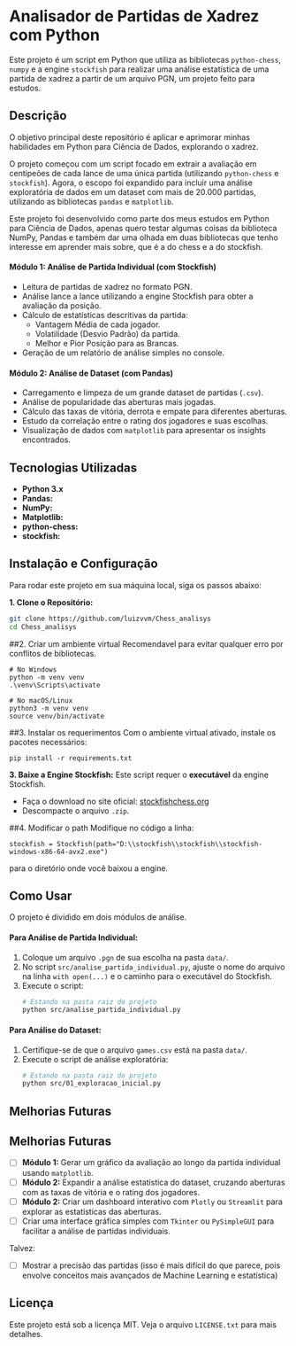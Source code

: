 # Analisador de Partidas de Xadrez com Python

Este projeto é um script em Python que utiliza as bibliotecas `python-chess`, `numpy` e a engine `stockfish` para realizar uma análise estatística de uma partida de xadrez a partir de um arquivo PGN, um projeto feito para estudos.

## Descrição

O objetivo principal deste repositório é aplicar e aprimorar minhas habilidades em Python para Ciência de Dados, explorando o xadrez.

O projeto começou com um script focado em extrair a avaliação em centipeões de cada lance de uma única partida (utilizando `python-chess` e `stockfish`). Agora, o escopo foi expandido para incluir uma análise exploratória de dados em um dataset com mais de 20.000 partidas, utilizando as bibliotecas `pandas` e `matplotlib`.

Este projeto foi desenvolvido como parte dos meus estudos em Python para Ciência de Dados, apenas quero testar algumas coisas da biblioteca NumPy, Pandas e também dar uma olhada em duas bibliotecas que tenho interesse em aprender mais sobre, que é a do chess e a do stockfish.

#### Módulo 1: Análise de Partida Individual (com Stockfish)
* Leitura de partidas de xadrez no formato PGN.
* Análise lance a lance utilizando a engine Stockfish para obter a avaliação da posição.
* Cálculo de estatísticas descritivas da partida:
    * Vantagem Média de cada jogador.
    * Volatilidade (Desvio Padrão) da partida.
    * Melhor e Pior Posição para as Brancas.
* Geração de um relatório de análise simples no console.

#### Módulo 2: Análise de Dataset (com Pandas)
* Carregamento e limpeza de um grande dataset de partidas (`.csv`).
* Análise de popularidade das aberturas mais jogadas.
* Cálculo das taxas de vitória, derrota e empate para diferentes aberturas.
* Estudo da correlação entre o rating dos jogadores e suas escolhas.
* Visualização de dados com `matplotlib` para apresentar os insights encontrados.

## Tecnologias Utilizadas

* **Python 3.x**
* **Pandas:**
* **NumPy:**
* **Matplotlib:**
* **python-chess:** 
* **stockfish:** 

## Instalação e Configuração

Para rodar este projeto em sua máquina local, siga os passos abaixo:

**1. Clone o Repositório:**
```bash
git clone https://github.com/luizvvm/Chess_analisys
cd Chess_analisys
```
##2. Criar um ambiente virtual
Recomendavel para evitar qualquer erro por conflitos de bibliotecas.
```
# No Windows
python -m venv venv
.\venv\Scripts\activate

# No macOS/Linux
python3 -m venv venv
source venv/bin/activate
```
##3. Instalar os requerimentos
Com o ambiente virtual ativado, instale os pacotes necessários:
```execute
pip install -r requirements.txt
```

**3. Baixe a Engine Stockfish:**
Este script requer o **executável** da engine Stockfish.
* Faça o download no site oficial: [stockfishchess.org](https://stockfishchess.org/download/)
* Descompacte o arquivo `.zip`.

##4. Modificar o path
Modifique no código a linha:
```
stockfish = Stockfish(path="D:\\stockfish\\stockfish\\stockfish-windows-x86-64-avx2.exe")
```
para o diretório onde você baixou a engine.

## Como Usar

O projeto é dividido em dois módulos de análise.

#### Para Análise de Partida Individual:
1.  Coloque um arquivo `.pgn` de sua escolha na pasta `data/`.
2.  No script `src/analise_partida_individual.py`, ajuste o nome do arquivo na linha `with open(...)` e o caminho para o executável do Stockfish.
3.  Execute o script:
    ```bash
    # Estando na pasta raiz do projeto
    python src/analise_partida_individual.py
    ```

#### Para Análise do Dataset:
1.  Certifique-se de que o arquivo `games.csv` está na pasta `data/`.
2.  Execute o script de análise exploratória:
    ```bash
    # Estando na pasta raiz do projeto
    python src/01_exploracao_inicial.py
    ```

## Melhorias Futuras

## Melhorias Futuras

* [ ] **Módulo 1:** Gerar um gráfico da avaliação ao longo da partida individual usando `matplotlib`.
* [ ] **Módulo 2:** Expandir a análise estatística do dataset, cruzando aberturas com as taxas de vitória e o rating dos jogadores.
* [ ] **Módulo 2:** Criar um dashboard interativo com `Plotly` ou `Streamlit` para explorar as estatísticas das aberturas.
* [ ] Criar uma interface gráfica simples com `Tkinter` ou `PySimpleGUI` para facilitar a análise de partidas individuais.

Talvez:
* [ ] Mostrar a precisão das partidas (isso é mais difícil do que parece, pois envolve conceitos mais avançados de Machine Learning e estatística)

## Licença

Este projeto está sob a licença MIT. Veja o arquivo `LICENSE.txt` para mais detalhes.